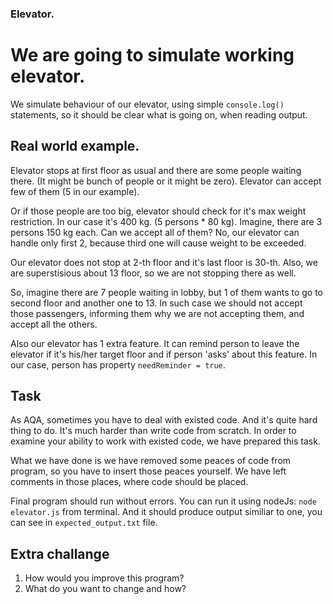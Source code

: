  ### Elevator.
 # We are going to simulate working elevator.
 We simulate behaviour of our elevator, using simple `console.log()` statements, so 
 it should be clear what is going on, when reading output.

## Real world example.
Elevator stops at first floor as usual and there are some people waiting there.
(It might be bunch of people or it might be zero).
Elevator can accept few of them (5 in our example).

Or if those people are too big, elevator should check for it's max weight restriction. In our case it's 400 kg.
(5 persons * 80 kg). Imagine, there are 3 persons 150 kg each. Can we accept all of them?
No, our elevator can handle only first 2, because third one will cause weight to be exceeded.

Our elevator does not stop at 2-th floor and it's last floor is 30-th.
Also, we are superstisious about 13 floor, so we are not stopping there as well.

So, imagine there are 7 people waiting in lobby, but 1 of them wants to go to second floor and another one to 13.
In such case we should not accept those passengers, informing them why we are not accepting them, and accept all the others.

Also our elevator has 1 extra feature. It can remind person to leave the elevator if it's his/her target floor and if
person 'asks' about this feature. In our case, person has property `needReminder = true`.

## Task
As AQA, sometimes you have to deal with existed code.
And it's quite hard thing to do. It's much harder than write code from scratch.
In order to examine your ability to work
with existed code, we have prepared this task.

What we have done is we have removed some peaces of code from program, so you have to insert those peaces yourself.
We have left comments in those places, where code should be placed.

Final program should run without errors. You can run it using nodeJs: `node elevator.js` from terminal.
And it should produce output similiar to one, you can see in `expected_output.txt` file.

## Extra challange
1. How would you improve this program?
2. What do you want to change and how?